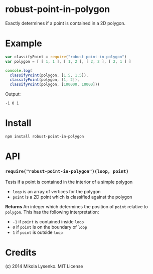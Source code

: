 robust-point-in-polygon
=======================
Exactly determines if a point is contained in a 2D polygon.

# Example

```javascript
var classifyPoint = require("robust-point-in-polygon")
var polygon = [ [ 1, 1 ], [ 1, 2 ], [ 2, 2 ], [ 2, 1 ] ]

console.log(
  classifyPoint(polygon, [1.5, 1.5]),
  classifyPoint(polygon, [1, 2]),
  classifyPoint(polygon, [100000, 10000]))
```

Output:

```
-1 0 1
```

# Install

```
npm install robust-point-in-polygon
```

# API

### `require("robust-point-in-polygon")(loop, point)`
Tests if a point is contained in the interior of a simple polygon

* `loop` is an array of vertices for the polygon
* `point` is a 2D point which is classified against the polygon

**Returns** An integer which determines the position of `point` relative to `polygon`.  This has the following interpretation:

* `-1` if `point` is contained inside `loop`
* `0` if `point` is on the boundary of `loop`
* `1` if `point` is outside `loop`

# Credits
(c) 2014 Mikola Lysenko. MIT License
